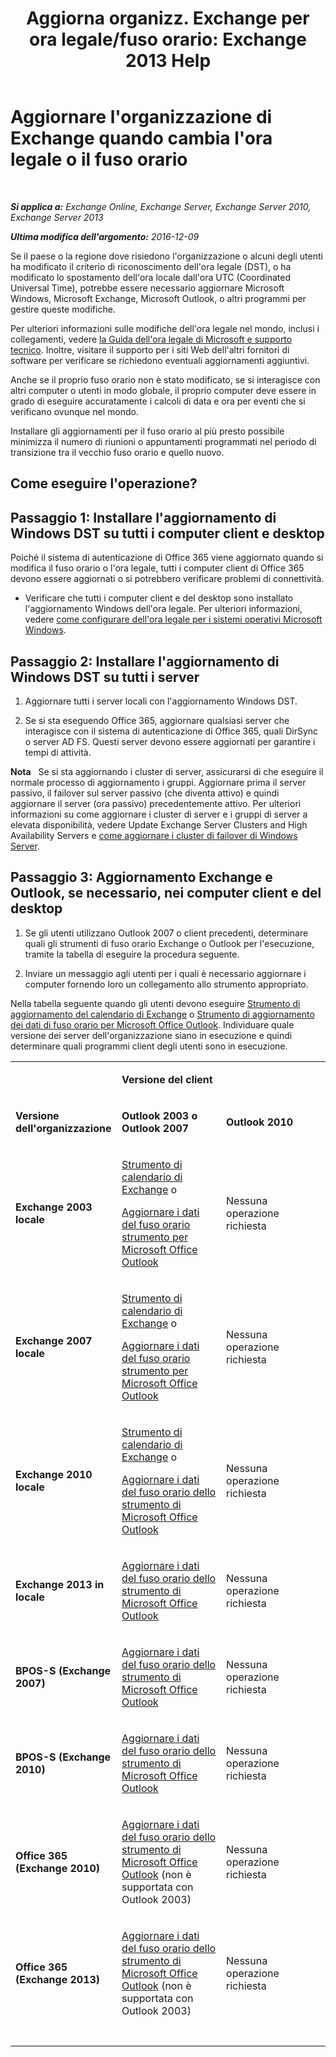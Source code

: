 ﻿---
title: 'Aggiorna organizz. Exchange per ora legale/fuso orario: Exchange 2013 Help'
TOCTitle: Aggiornare l'organizzazione di Exchange quando cambia l'ora legale o il fuso orario
ms:assetid: 5b12615c-24cf-4f46-bf3c-2334dc734ef8
ms:mtpsurl: https://technet.microsoft.com/it-it/library/Hh530051(v=EXCHG.150)
ms:contentKeyID: 70076148
ms.date: 05/22/2018
mtps_version: v=EXCHG.150
ms.translationtype: MT
---

# Aggiornare l'organizzazione di Exchange quando cambia l'ora legale o il fuso orario

 

_**Si applica a:** Exchange Online, Exchange Server, Exchange Server 2010, Exchange Server 2013_

_**Ultima modifica dell'argomento:** 2016-12-09_

Se il paese o la regione dove risiedono l'organizzazione o alcuni degli utenti ha modificato il criterio di riconoscimento dell'ora legale (DST), o ha modificato lo spostamento dell'ora locale dall'ora UTC (Coordinated Universal Time), potrebbe essere necessario aggiornare Microsoft Windows, Microsoft Exchange, Microsoft Outlook, o altri programmi per gestire queste modifiche.

Per ulteriori informazioni sulle modifiche dell'ora legale nel mondo, inclusi i collegamenti, vedere [la Guida dell'ora legale di Microsoft e supporto tecnico](https://go.microsoft.com/fwlink/p/?linkid=99640). Inoltre, visitare il supporto per i siti Web dell'altri fornitori di software per verificare se richiedono eventuali aggiornamenti aggiuntivi.

Anche se il proprio fuso orario non è stato modificato, se si interagisce con altri computer o utenti in modo globale, il proprio computer deve essere in grado di eseguire accuratamente i calcoli di data e ora per eventi che si verificano ovunque nel mondo.

Installare gli aggiornamenti per il fuso orario al più presto possibile minimizza il numero di riunioni o appuntamenti programmati nel periodo di transizione tra il vecchio fuso orario e quello nuovo.

## Come eseguire l'operazione?

## Passaggio 1: Installare l'aggiornamento di Windows DST su tutti i computer client e desktop

Poiché il sistema di autenticazione di Office 365 viene aggiornato quando si modifica il fuso orario o l'ora legale, tutti i computer client di Office 365 devono essere aggiornati o si potrebbero verificare problemi di connettività.

  - Verificare che tutti i computer client e del desktop sono installato l'aggiornamento Windows dell'ora legale. Per ulteriori informazioni, vedere [come configurare dell'ora legale per i sistemi operativi Microsoft Windows](http://go.microsoft.com/fwlink/p/?linkid=3052&kbid=914387).

## Passaggio 2: Installare l'aggiornamento di Windows DST su tutti i server

1.  Aggiornare tutti i server locali con l'aggiornamento Windows DST.

2.  Se si sta eseguendo Office 365, aggiornare qualsiasi server che interagisce con il sistema di autenticazione di Office 365, quali DirSync o server AD FS. Questi server devono essere aggiornati per garantire i tempi di attività.

**Nota**   Se si sta aggiornando i cluster di server, assicurarsi di che eseguire il normale processo di aggiornamento i gruppi. Aggiornare prima il server passivo, il failover sul server passivo (che diventa attivo) e quindi aggiornare il server (ora passivo) precedentemente attivo. Per ulteriori informazioni su come aggiornare i cluster di server e i gruppi di server a elevata disponibilità, vedere Update Exchange Server Clusters and High Availability Servers e [come aggiornare i cluster di failover di Windows Server](https://support.microsoft.com/en-us/kb/174799).

## Passaggio 3: Aggiornamento Exchange e Outlook, se necessario, nei computer client e del desktop

1.  Se gli utenti utilizzano Outlook 2007 o client precedenti, determinare quali gli strumenti di fuso orario Exchange o Outlook per l'esecuzione, tramite la tabella di eseguire la procedura seguente.

2.  Inviare un messaggio agli utenti per i quali è necessario aggiornare i computer fornendo loro un collegamento allo strumento appropriato.

Nella tabella seguente quando gli utenti devono eseguire [Strumento di aggiornamento del calendario di Exchange](http://go.microsoft.com/fwlink/p/?linkid=3052&kbid=930879) o [Strumento di aggiornamento dei dati di fuso orario per Microsoft Office Outlook](http://go.microsoft.com/fwlink/p/?linkid=3052&kbid=931667). Individuare quale versione dei server dell'organizzazione siano in esecuzione e quindi determinare quali programmi client degli utenti sono in esecuzione.


<table>
<colgroup>
<col style="width: 33%" />
<col style="width: 33%" />
<col style="width: 33%" />
</colgroup>
<tbody>
<tr class="odd">
<td><p></p></td>
<td><p><strong>Versione del client</strong></p></td>
<td> </td>
</tr>
<tr class="even">
<td><p><strong>Versione dell'organizzazione</strong></p></td>
<td><p><strong>Outlook 2003 o Outlook 2007</strong></p></td>
<td><p><strong>Outlook 2010</strong></p></td>
</tr>
<tr class="odd">
<td><p><strong>Exchange 2003 locale</strong></p></td>
<td><p><a href="http://go.microsoft.com/fwlink/p/?linkid=3052&kbid=930879">Strumento di calendario di Exchange</a> o</p>
<p><a href="http://go.microsoft.com/fwlink/p/?linkid=3052&kbid=931667">Aggiornare i dati del fuso orario strumento per Microsoft Office Outlook</a></p></td>
<td><p>Nessuna operazione richiesta</p></td>
</tr>
<tr class="even">
<td><p><strong>Exchange 2007 locale</strong></p></td>
<td><p><a href="http://go.microsoft.com/fwlink/p/?linkid=3052&kbid=930879">Strumento di calendario di Exchange</a> o</p>
<p><a href="http://go.microsoft.com/fwlink/p/?linkid=3052&kbid=931667">Aggiornare i dati del fuso orario strumento per Microsoft Office Outlook</a></p></td>
<td><p>Nessuna operazione richiesta</p></td>
</tr>
<tr class="odd">
<td><p><strong>Exchange 2010 locale</strong></p></td>
<td><p><a href="http://go.microsoft.com/fwlink/p/?linkid=3052&kbid=930879">Strumento di calendario di Exchange</a> o</p>
<p><a href="http://go.microsoft.com/fwlink/p/?linkid=3052&kbid=931667">Aggiornare i dati del fuso orario dello strumento di Microsoft Office Outlook</a></p></td>
<td><p>Nessuna operazione richiesta</p></td>
</tr>
<tr class="even">
<td><p><strong>Exchange 2013 in locale</strong></p></td>
<td><p><a href="http://go.microsoft.com/fwlink/p/?linkid=3052&kbid=931667">Aggiornare i dati del fuso orario dello strumento di Microsoft Office Outlook</a></p></td>
<td><p>Nessuna operazione richiesta</p></td>
</tr>
<tr class="odd">
<td><p><strong>BPOS-S (Exchange 2007)</strong></p></td>
<td><p><a href="http://go.microsoft.com/fwlink/p/?linkid=3052&kbid=931667">Aggiornare i dati del fuso orario dello strumento di Microsoft Office Outlook</a></p></td>
<td><p>Nessuna operazione richiesta</p></td>
</tr>
<tr class="even">
<td><p><strong>BPOS-S (Exchange 2010)</strong></p></td>
<td><p><a href="http://go.microsoft.com/fwlink/p/?linkid=3052&kbid=931667">Aggiornare i dati del fuso orario dello strumento di Microsoft Office Outlook</a></p></td>
<td><p>Nessuna operazione richiesta</p></td>
</tr>
<tr class="odd">
<td><p><strong>Office 365 (Exchange 2010)</strong></p></td>
<td><p><a href="http://go.microsoft.com/fwlink/p/?linkid=3052&kbid=931667">Aggiornare i dati del fuso orario dello strumento di Microsoft Office Outlook</a> (non è supportata con Outlook 2003)</p></td>
<td><p>Nessuna operazione richiesta</p></td>
</tr>
<tr class="even">
<td><p><strong>Office 365 (Exchange 2013)</strong></p></td>
<td><p><a href="http://go.microsoft.com/fwlink/p/?linkid=3052&kbid=931667">Aggiornare i dati del fuso orario dello strumento di Microsoft Office Outlook</a> (non è supportata con Outlook 2003)</p></td>
<td><p>Nessuna operazione richiesta</p></td>
</tr>
<tr class="odd">
<td> </td>
<td> </td>
<td> </td>
</tr>
</tbody>
</table>

